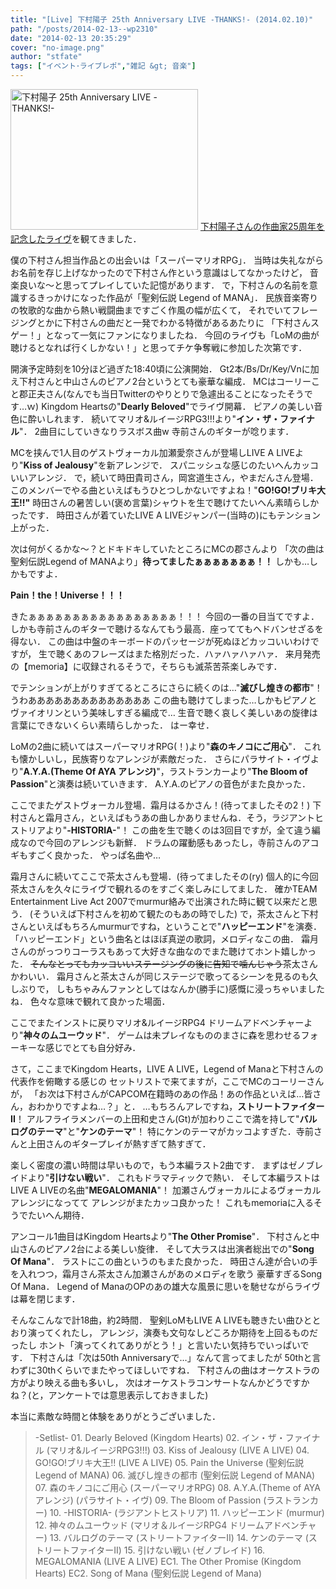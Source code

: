 ```yaml
---
title: "[Live] 下村陽子 25th Anniversary LIVE -THANKS!- (2014.02.10)"
path: "/posts/2014-02-13--wp2310"
date: "2014-02-13 20:35:29"
cover: "no-image.png"
author: "stfate"
tags: ["イベント･ライブレポ","雑記 &gt; 音楽"]
---
```



<a href="http://stfate.net/wp-content/uploads/2014/02/b0a18745bf026f596eba34ae55cd46b6.jpg"><img src="http://stfate.net/wp-content/uploads/2014/02/b0a18745bf026f596eba34ae55cd46b6-300x225.jpg" alt="下村陽子 25th Anniversary LIVE -THANKS!-" width="300" height="225" class="alignnone size-medium wp-image-2311" /></a>
<a href="http://www.2083.jp/concert/20140211yoko_shimomura25th.html" target="_blank">下村陽子さんの作曲家25周年を記念したライヴ</a>を観てきました．

<!--more-->
僕の下村さん担当作品との出会いは「スーパーマリオRPG」．
当時は失礼ながらお名前を存じ上げなかったので下村さん作という意識はしてなかったけど，
音楽良いな～と思ってプレイしていた記憶があります．
で，下村さんの名前を意識するきっかけになった作品が「聖剣伝説 Legend of MANA」．
民族音楽寄りの牧歌的な曲から熱い戦闘曲まですごく作風の幅が広くて，
それでいてフレージングとかに下村さんの曲だと一発でわかる特徴があるあたりに
「下村さんスゲー！」となって一気にファンになりましたね．
今回のライヴも「LoMの曲が聴けるとなれば行くしかない！」と思ってチケ争奪戦に参加した次第です．

開演予定時刻を10分ほど過ぎた18:40頃に公演開始．
Gt2本/Bs/Dr/Key/Vnに加え下村さんと中山さんのピアノ2台というとても豪華な編成．
MCはコーリーこと郡正夫さん(なんでも当日Twitterのやりとりで急遽出ることになったそうです…ｗ)
Kingdom Heartsの"<strong>Dearly Beloved</strong>"でライヴ開幕．
ピアノの美しい音色に酔いしれます．
続いてマリオ&ルイージRPG3!!!より"<strong>イン・ザ・ファイナル</strong>"．
2曲目にしていきなりラスボス曲w 寺前さんのギターが唸ります．

MCを挟んで1人目のゲストヴォーカル加瀬愛奈さんが登場しLIVE A LIVEより"<strong>Kiss of Jealousy</strong>"を新アレンジで．
スパニッシュな感じのたいへんカッコいいアレンジ．
で，続いて時田貴司さん，岡宮道生さん，やまだんさん登場．
このメンバーでやる曲といえばもうひとつしかないですよね！"<strong>GO!GO!ブリキ大王!!"</strong>
時田さんの暑苦しい(褒め言葉)シャウトを生で聴けてたいへん素晴らしかったです．
時田さんが着ていたLIVE A LIVEジャンパー(当時の)にもテンション上がった．

次は何がくるかな～？とドキドキしていたところにMCの郡さんより
「次の曲は聖剣伝説Legend of MANAより」<strong>待ってましたぁぁぁぁぁぁぁ！！</strong>
しかも…しかもですよ．

<strong>Pain！the！Universe！！！</strong>

きたぁぁぁぁぁぁぁぁぁぁぁぁぁぁぁぁぁ！！！
今回の一番の目当てですよ．
しかも寺前さんのギターで聴けるなんてもう最高．座っててもヘドバンせざるを得ない．
この曲は中盤のキーボードのパッセージが死ぬほどカッコいいわけですが，
生で聴くあのフレーズはまた格別だった．ハァハァハァハァ．
来月発売の【memoria】に収録されるそうで，そちらも滅茶苦茶楽しみです．

でテンションが上がりすぎてるところにさらに続くのは…"<strong>滅びし煌きの都市</strong>"！
うわああああああああああああああ
この曲も聴けてしまった…しかもピアノとヴァイオリンという美味しすぎる編成で…
生音で聴く哀しく美しいあの旋律は言葉にできないくらい素晴らしかった．
はー幸せ．

LoMの2曲に続いてはスーパーマリオRPG(！)より"<strong>森のキノコにご用心</strong>"．
これも懐かしいし，民族寄りなアレンジが素敵だった．
さらにパラサイト・イヴより"<strong>A.Y.A.(Theme Of AYA アレンジ)</strong>"，ラストランカーより"<strong>The Bloom of Passion</strong>"と演奏は続いていきます．
A.Y.A.のピアノの音色がまた良かった．

ここでまたゲストヴォーカル登場．霜月はるかさん！(待ってましたその2！)
下村さんと霜月さん，といえばもうあの曲しかありませんね．そう，ラジアントヒストリアより"<strong>-HISTORIA-</strong>"！
この曲を生で聴くのは3回目ですが，全て違う編成なので今回のアレンジも新鮮．
ドラムの躍動感もあったし，寺前さんのアコギもすごく良かった．
やっぱ名曲や…

霜月さんに続いてここで茶太さんも登場．(待ってましたその(ry)
個人的に今回茶太さんを久々にライヴで観れるのをすごく楽しみにしてました．
確かTEAM Entertainment Live Act 2007でmurmur絡みで出演された時に観て以来だと思う．
(そういえば下村さんを初めて観たのもあの時でした)
で，茶太さんと下村さんといえばもちろんmurmurですね，ということで"<strong>ハッピーエンド</strong>"を演奏．
「ハッピーエンド」という曲名とはほぼ真逆の歌詞，メロディなこの曲．
霜月さんのがっつりコーラスもあって大好きな曲なのでまた聴けてホント嬉しかった．
<del datetime="2014-02-11T05:07:05+00:00">そんなとってもカッコいいステージングの後に告知で噛んじゃう</del>茶太さんかわいい．
霜月さんと茶太さんが同じステージで歌ってるシーンを見るのも久しぶりで，
しもちゃみんファンとしてはなんか(勝手に)感慨に浸っちゃいましたね．
色々な意味で観れて良かった場面．

ここでまたインストに戻りマリオ&ルイージRPG4 ドリームアドベンチャーより"<strong>神々のムユーウッド</strong>"．
ゲームは未プレイなもののまさに森を思わせるフォーキーな感じでとても自分好み．

さて，ここまでKingdom Hearts，LIVE A LIVE，Legend of Manaと下村さんの代表作を俯瞰する感じの
セットリストで来てますが，ここでMCのコーリーさんが，
「お次は下村さんがCAPCOM在籍時のあの作品！あの作品といえば…皆さん，おわかりですよね…？」と．
…もちろんアレですね，<strong>ストリートファイターII</strong>！
アルフライラメンバーの上田和史さん(Gt)が加わりここで満を持して"<strong>バルログのテーマ</strong>"と"<strong>ケンのテーマ</strong>"！
特にケンのテーマがカッコよすぎた．寺前さんと上田さんのギタープレイが熱すぎて熱すぎて．

楽しく密度の濃い時間は早いもので，もう本編ラスト2曲です．
まずはゼノブレイドより"<strong>引けない戦い</strong>"．
これもドラマティックで熱い．
そして本編ラストはLIVE A LIVEの名曲"<strong>MEGALOMANIA</strong>"！
加瀬さんヴォーカルによるヴォーカルアレンジになってて
アレンジがまたカッコ良かった！
これもmemoriaに入るそうでたいへん期待．

アンコール1曲目はKingdom Heartsより"<strong>The Other Promise</strong>"．
下村さんと中山さんのピアノ2台による美しい旋律．
そして大ラスは出演者総出での"<strong>Song Of Mana</strong>"．
ラストにこの曲というのもまた良かった．
時田さん達が合いの手を入れつつ，霜月さん茶太さん加瀬さんがあのメロディを歌う
豪華すぎるSong Of Mana．
Legend of ManaのOPのあの雄大な風景に思いを馳せながらライヴは幕を閉じます．

そんなこんなで計18曲，約2時間．
聖剣LoMもLIVE A LIVEも聴きたい曲ひととおり演ってくれたし，
アレンジ，演奏も文句なしどころか期待を上回るものだったし
ホント「演ってくれてありがとう！」と言いたい気持ちでいっぱいです．
下村さんは「次は50th Anniversaryで…」なんて言ってましたが
50thと言わずに30thくらいでまたやってほしいですね．
下村さんの曲はオーケストラの方がより映える曲も多いし，
次はオーケストラコンサートなんかどうですかね？(と，アンケートでは意思表示しておきました)

本当に素敵な時間と体験をありがとうございました．

<blockquote>-Setlist-
01.  Dearly Beloved (Kingdom Hearts)
02.  イン・ザ・ファイナル (マリオ&ルイージRPG3!!!)
03.  Kiss of Jealousy (LIVE A LIVE)
04.  GO!GO!ブリキ大王!! (LIVE A LIVE)
05.  Pain the Universe (聖剣伝説 Legend of MANA)
06.  滅びし煌きの都市 (聖剣伝説 Legend of MANA)
07.  森のキノコにご用心 (スーパーマリオRPG)
08.  A.Y.A.(Theme of AYA アレンジ) (パラサイト・イヴ)
09.  The Bloom of Passion (ラストランカー)
10.  -HISTORIA- (ラジアントヒストリア)
11.  ハッピーエンド (murmur)
12.  神々のムユーウッド (マリオ＆ルイージRPG4 ドリームアドベンチャー)
13.  バルログのテーマ (ストリートファイターII)
14.  ケンのテーマ (ストリートファイターII)
15.  引けない戦い (ゼノブレイド)
16.  MEGALOMANIA (LIVE A LIVE)
EC1. The Other Promise (Kingdom Hearts)
EC2. Song of Mana (聖剣伝説 Legend of Mana)</blockquote>